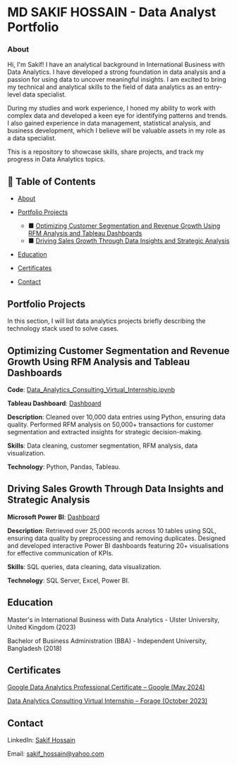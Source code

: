 # **MD SAKIF HOSSAIN - Data Analyst Portfolio**

### **About**

Hi, I'm Sakif! I have an analytical background in International Business with Data Analytics. I have developed a strong foundation in data analysis and a passion for using data to uncover meaningful insights. I am excited to bring my technical and analytical skills to the field of data analytics as an entry-level data specialist.

During my studies and work experience, I honed my ability to work with complex data and developed a keen eye for identifying patterns and trends. I also gained experience in data management, statistical analysis, and business development, which I believe will be valuable assets in my role as a data specialist.

This is a repository to showcase skills, share projects, and track my progress in Data Analytics topics.

## 📑 Table of Contents
- [About](#about)
  
- [Portfolio Projects](#portfolio-projects)
  
  - ■ [Optimizing Customer Segmentation and Revenue Growth Using RFM Analysis and Tableau Dashboards](#optimizing-customer-segmentation-and-revenue-growth-using-rfm-analysis-and-tableau-dashboards)  
  - ■ [Driving Sales Growth Through Data Insights and Strategic Analysis](#driving-sales-growth-through-data-insights-and-strategic-analysis)

- [Education](#education)
  
- [Certificates](#certificates)
  
- [Contact](#contact)


## **Portfolio Projects**

In this section, I will list data analytics projects briefly describing the technology stack used to solve cases.


## **Optimizing Customer Segmentation and Revenue Growth Using RFM Analysis and Tableau Dashboards**

**Code**: [Data_Analytics_Consulting_Virtual_Internship.ipynb](https://github.com/sakif445/Project-Kpmg/blob/main/Project%20kpmg/data%20clean%20and%20analysis.ipynb)

**Tableau Dashboard**: [Dashboard](https://github.com/sakif445/Project-Kpmg/blob/main/Project%20kpmg/Dashboard.twb)

**Description**: Cleaned over 10,000 data entries using Python, ensuring data quality. Performed RFM analysis on 50,000+ transactions for customer segmentation and extracted insights for strategic decision-making.

**Skills**: Data cleaning, customer segmentation, RFM analysis, data visualization.

**Technology**: Python, Pandas, Tableau.


## **Driving Sales Growth Through Data Insights and Strategic Analysis**

**Microsoft Power BI**: [Dashboard](https://github.com/sakif445/Project-walmart/blob/main/Project%20walmart/Dashboard%20Walmart%20Project.pbix)

**Description**: Retrieved over 25,000 records across 10 tables using SQL, ensuring data quality by preprocessing and removing duplicates. Designed and developed interactive Power BI dashboards featuring 20+ visualisations for effective communication of KPIs.

**Skills**: SQL queries, data cleaning, data visualization.

**Technology**: SQL Server, Excel, Power BI.


## **Education**

Master's in International Business with Data Analytics - Ulster University, United Kingdom (2023)

Bachelor of Business Administration (BBA) - Independent University, Bangladesh (2018)


## **Certificates**

[Google Data Analytics Professional Certificate – Google (May 2024)](https://www.coursera.org/account/accomplishments/specialization/HQ8DL679LKRL)

[Data Analytics Consulting Virtual Internship – Forage (October 2023)](https://forage-uploads-prod.s3.amazonaws.com/completion-certificates/KPMG%20AU/m7W4GMqeT3bh9Nb2c_KPMG%20AU_eoxi3rvsEs8oDvnDA_1696992419807_completion_certificate.pdf)


## **Contact**

LinkedIn: [Sakif Hossain](https://www.linkedin.com/in/sakif-hossain-b4610495/)

Email: sakif_hossain@yahoo.com

